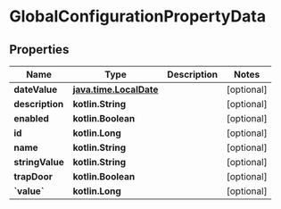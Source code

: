 
# GlobalConfigurationPropertyData

## Properties
| Name | Type | Description | Notes |
| ------------ | ------------- | ------------- | ------------- |
| **dateValue** | [**java.time.LocalDate**](java.time.LocalDate.md) |  |  [optional] |
| **description** | **kotlin.String** |  |  [optional] |
| **enabled** | **kotlin.Boolean** |  |  [optional] |
| **id** | **kotlin.Long** |  |  [optional] |
| **name** | **kotlin.String** |  |  [optional] |
| **stringValue** | **kotlin.String** |  |  [optional] |
| **trapDoor** | **kotlin.Boolean** |  |  [optional] |
| **&#x60;value&#x60;** | **kotlin.Long** |  |  [optional] |



